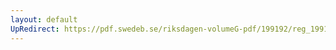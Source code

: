 ```yaml
---
layout: default
UpRedirect: https://pdf.swedeb.se/riksdagen-volumeG-pdf/199192/reg_199192/reg_199192_0982.pdf
---
```

